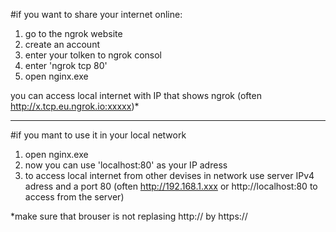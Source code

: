#if you want to share your internet online:

1) go to the ngrok website
2) create an account
3) enter your tolken to ngrok consol
4) enter 'ngrok tcp 80'
5) open nginx.exe

you can access local internet with IP that shows ngrok (often http://x.tcp.eu.ngrok.io:xxxxx)*

-------------------------------------------------------------

#if you mant to use it in your local network

1) open nginx.exe
2) now you can use 'localhost:80' as your IP adress
3) to access local internet from other devises in network use server IPv4 adress and a port 80 (often http://192.168.1.xxx or http://localhost:80 to access from the server)

*make sure that brouser is not replasing http:// by https://
